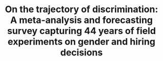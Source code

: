 ---
title: "On the trajectory of discrimination: A meta-analysis and forecasting survey capturing 44 years of field experiments on gender and hiring decisions"
collection: publications
permalink: /publication/Schaerer_dePlessis_2023_obhdp.pdf
paperurl: '/files/Schaerer et al. (2023).pdf'
link: 'https://doi.org/10.1016/j.obhdp.2023.104280'
citation: '*Schaerer, M., du Plessis, C., Nguyen, M. H. B., van Aert, R. C. M., Tiokhin, L., Lakens, D., Giulia Clemente, E., Pfeiffer, T., Dreber, A., Johannesson, M., Clark, <u>Gender Audits Forecasting Collaboration</u>, C. J., & Luis Uhlmann, E. (2023). On the trajectory of discrimination: A meta-analysis and forecasting survey capturing 44 years of field experiments on gender and hiring decisions. </em>Organizational Behavior and Human Decision Processes</em>, 179, 104280.https://doi.org/10.1016/j.obhdp.2023.104280 [<u>Member of gender audits forecasting collaboration</u>]'
---